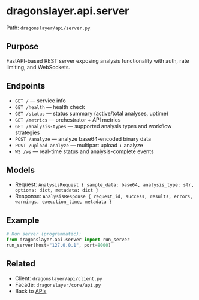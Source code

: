 # dragonslayer.api.server

Path: `dragonslayer/api/server.py`

## Purpose
FastAPI-based REST server exposing analysis functionality with auth, rate limiting, and WebSockets.

## Endpoints
- `GET /` — service info
- `GET /health` — health check
- `GET /status` — status summary (active/total analyses, uptime)
- `GET /metrics` — orchestrator + API metrics
- `GET /analysis-types` — supported analysis types and workflow strategies
- `POST /analyze` — analyze base64-encoded binary data
- `POST /upload-analyze` — multipart upload + analyze
- `WS /ws` — real-time status and analysis-complete events

## Models
- Request: `AnalysisRequest { sample_data: base64, analysis_type: str, options: dict, metadata: dict }`
- Response: `AnalysisResponse { request_id, success, results, errors, warnings, execution_time, metadata }`

## Example
```python
# Run server (programmatic):
from dragonslayer.api.server import run_server
run_server(host="127.0.0.1", port=8000)
```

## Related
- Client: `dragonslayer/api/client.py`
- Facade: `dragonslayer/core/api.py`
- Back to [APIs](../../../04-apis.md)

